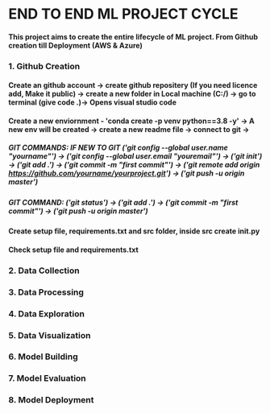# END TO END ML PROJECT CYCLE

#### This project aims to create the entire lifecycle of ML project. From Github creation till Deployment (AWS & Azure)

### 1. Github Creation

#### Create an github account -> create github repositery (If you need licence add, Make it public) -> create a new folder in Local machine (C:/) -> go to terminal (give code .)-> Opens visual studio code

#### Create a new enviornment - 'conda create -p venv python==3.8 -y' -> A new env will be created -> create a new readme file -> connect to git -> 

##### GIT COMMANDS: IF NEW TO GIT ('git config --global user.name "yourname"') -> ('git config --global user.email "youremail"') -> ('git init') -> ('git add .') -> ('git commit -m "first commit"') -> ('git remote add origin https://github.com/yourname/yourproject.git') -> ('git push -u origin master')

##### GIT COMMAND: ('git status') -> ('git add .') -> ('git commit -m "first commit"') -> ('git push -u origin master')

#### Create setup file, requirements.txt and src folder, inside src create __init__.py 

#### Check setup file and requirements.txt

### 2. Data Collection

### 3. Data Processing

### 4. Data Exploration

### 5. Data Visualization

### 6. Model Building

### 7. Model Evaluation

### 8. Model Deployment